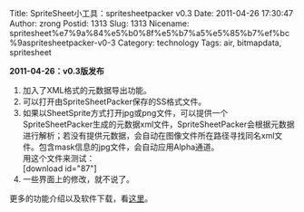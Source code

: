 Title: SpriteSheet小工具：spritesheetpacker v0.3
Date: 2011-04-26 17:30:47
Author: zrong
Postid: 1313
Slug: 1313
Nicename: spritesheet%e7%9a%84%e5%b0%8f%e5%b7%a5%e5%85%b7%ef%bc%9aspritesheetpacker-v0-3
Category: technology
Tags: air, bitmapdata, spritesheet

**2011-04-26：v0.3版发布**

1.  加入了XML格式的元数据导出功能。
2.  可以打开由SpriteSheetPacker保存的SS格式文件。
3.  如果以SheetSprite方式打开jpg或png文件，可以提供一个SpriteSheetPacker生成的元数据xml文件，SpriteSheetPacker会根据元数据进行解析；若没有提供元数据，会自动在图像文件所在路径寻找同名xml文件。包含mask信息的jpg文件，会自动应用Alpha通道。  
    用这个文件来测试：  
    [download id="87"]
4.  一些界面上的修改，就不说了。

更多的功能介绍以及软件下载，看[这里](/spritesheetpacker)。

